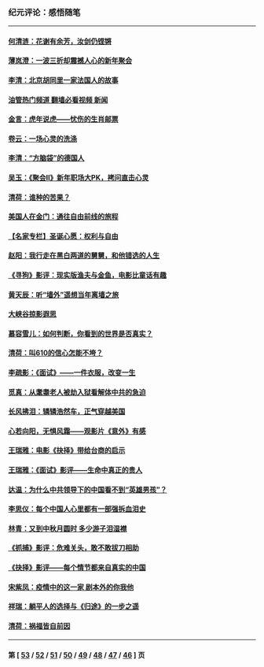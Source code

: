 ### 纪元评论：感悟随笔
---
#### [何清涟：花谢有余芳，汝剑仍铿锵](../../pages/nsc1035/n13507378.md?01170330) 
#### [薄岚澄：一波三折却震撼人心的新年聚会](../../pages/nsc1035/n13506511.md?01170330) 
#### [李清：北京胡同里一家法国人的故事](../../pages/nsc1035/n13502266.md?01170330) 
#### [油管热门频道 翻墙必看视频 新闻](ok?01170330)
#### [金言：虎年说虎——忧伤的生肖邮票](../../pages/nsc1035/n13500542.md?01170330) 
#### [卷云：一场心灵的洗涤](../../pages/nsc1035/n13499041.md?01170330) 
#### [李清：“方脑袋”的德国人](../../pages/nsc1035/n13486826.md?01170330) 
#### [吴玉：《聚会Ⅱ》新年职场大PK，拷问直击心灵](../../pages/nsc1035/n13482329.md?01170330) 
#### [清荷：谁种的苦果？](../../pages/nsc1035/n13470084.md?01170330) 
#### [美国人在金门：通往自由前线的旅程](../../pages/nsc1035/n13453438.md?01170330) 
#### [【名家专栏】圣诞心愿：权利与自由](../../pages/nsc1035/n13453241.md?01170330) 
#### [赵阳：我行走在黑白两道的舅舅，和他错选的人生](../../pages/nsc1035/n13438837.md?01170330) 
#### [《寻狗》影评：现实版渔夫与金鱼，电影比童话有趣](../../pages/nsc1035/n13389805.md?01170330) 
#### [黄天辰：听“墙外”遥想当年离墙之旅](../../pages/nsc1035/n13377229.md?01170330) 
#### [大峡谷掠影遐思](../../pages/nsc1035/n13354743.md?01170330) 
#### [慕容雪儿：如何判断，你看到的世界是否真实？](../../pages/nsc1035/n13332569.md?01170330) 
#### [清荷：叫610的信心怎能不垮？](../../pages/nsc1035/n13304848.md?01170330) 
#### [李疏影：《面试》——一件衣服，改变一生](../../pages/nsc1035/n13292494.md?01170330) 
#### [觅真：从耄耋老人被劫入狱看解体中共的急迫](../../pages/nsc1035/n13284545.md?01170330) 
#### [长风拂泪：辚辚浩然车，正气穿越美国](../../pages/nsc1035/n13284280.md?01170330) 
#### [心若向阳，无惧风霜——观影片《意外》有感](../../pages/nsc1035/n13275318.md?01170330) 
#### [王瑞雅：电影《抉择》带给台商的启示](../../pages/nsc1035/n13274064.md?01170330) 
#### [王瑞雅：《面试》影评——生命中真正的贵人](../../pages/nsc1035/n13260528.md?01170330) 
#### [达温：为什么中共领导下的中国看不到“英雄男孩”？](../../pages/nsc1035/n13257099.md?01170330) 
#### [李思仪：每个中国人心里都有一部强拆血泪史](../../pages/nsc1035/n13249632.md?01170330) 
#### [林青：又到中秋月圆时 多少游子泪湿襟](../../pages/nsc1035/n13245916.md?01170330) 
#### [《抓捕》影评：危难关头，敢不敢拔刀相助](../../pages/nsc1035/n13244251.md?01170330) 
#### [《抉择》影评——每个情节都来自真实的中国](../../pages/nsc1035/n13242564.md?01170330) 
#### [宋紫凤：疫情中的这一家 剧本外的你我他](../../pages/nsc1035/n13242358.md?01170330) 
#### [祥瑞：躺平人的选择与《归途》的一步之遥](../../pages/nsc1035/n13213201.md?01170330) 
#### [清荷：祸福皆自前因](../../pages/nsc1035/n13213177.md?01170330) 

---
#### 第 [ [53](./53.md?01170330) / [52](./52.md?01170330) / [51](./51.md?01170330) / [50](./50.md?01170330) / [49](./49.md?01170330) / [48](./48.md?01170330) / [47](./47.md?01170330) / [46](./46.md?01170330) ] 页
